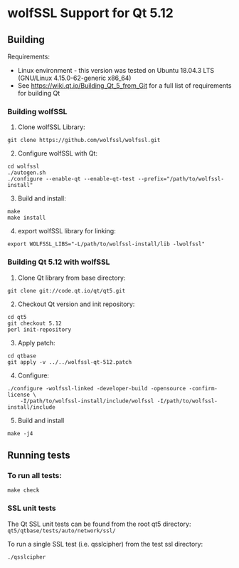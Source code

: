 # wolfSSL Support for Qt 5.12
## Building
Requirements:
* Linux environment - this version was tested on Ubuntu 18.04.3 LTS (GNU/Linux 4.15.0-62-generic x86\_64)
* See https://wiki.qt.io/Building_Qt_5_from_Git for a full list of requirements for building Qt

### Building wolfSSL
1. Clone wolfSSL Library:
```
git clone https://github.com/wolfssl/wolfssl.git
```
2. Configure wolfSSL with Qt:
```
cd wolfssl
./autogen.sh
./configure --enable-qt --enable-qt-test --prefix="/path/to/wolfssl-install"
```
3. Build and install:
```
make
make install
```
4. export wolfSSL library for linking:
```
export WOLFSSL_LIBS="-L/path/to/wolfssl-install/lib -lwolfssl"
```

### Building Qt 5.12 with wolfSSL

1. Clone Qt library from base directory:
```
git clone git://code.qt.io/qt/qt5.git
```

2. Checkout Qt version and init repository:
```
cd qt5
git checkout 5.12
perl init-repository
```

3. Apply patch:
```
cd qtbase
git apply -v ../../wolfssl-qt-512.patch
```

4. Configure:
```
./configure -wolfssl-linked -developer-build -opensource -confirm-license \
    -I/path/to/wolfssl-install/include/wolfssl -I/path/to/wolfssl-install/include
```

5. Build and install
```
make -j4
```

## Running tests

### To run all tests:
```
make check
```

### SSL unit tests

The Qt SSL unit tests can be found from the root qt5 directory: `qt5/qtbase/tests/auto/network/ssl/`

To run a single SSL test (i.e. qsslcipher) from the test ssl directory:
```
./qsslcipher
```
